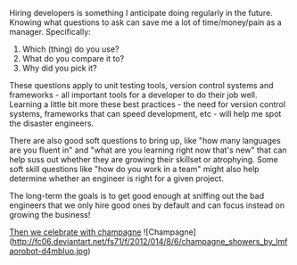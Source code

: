 Hiring developers is something I anticipate doing regularly in the future. Knowing what questions to ask can save me a lot of time/money/pain as a manager. Specifically:

1. Which (thing) do you use?
2. What do you compare it to?
3. Why did you pick it?

These questions apply to unit testing tools, version control systems and frameworks - all important tools for a developer to do their job well. Learning a little bit more these best practices - the need for version control systems, frameworks that can speed development, etc - will help me spot the disaster engineers.

There are also good soft questions to bring up, like "how many languages are you fluent in" and "what are you learning right now that's new" that can help suss out whether they are growing their skillset or atrophying. Some soft skill questions like "how do you work in a team" might also help determine whether an engineer is right for a given project.

The long-term the goals is to get good enough at sniffing out the bad engineers that we only hire good ones by default and can focus instead on growing the business!



[Then we celebrate with champagne](http://www.metroactive.com/papers/metro/12.31.97/dining-9753.html)
![Champagne] (http://fc06.deviantart.net/fs71/f/2012/014/8/6/champagne_showers_by_lmfaorobot-d4mbluo.jpg)
